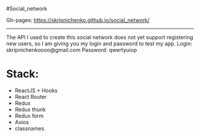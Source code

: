 #Social_network

Gh-pages: https://skripnichenko.github.io/social_network/
<hr>
 The API I used to create this social network does not yet support registering new users, so I am giving you my login and password to test my app.
 Login: skripnichenkoooo@gmail.com
 Password: qwertyuiop

# Stack:
<ul>
 <li>ReactJS + Hooks</li>
 <li>React Router</li>
 <li>Redux</li>
 <li>Redux thunk</li>
 <li>Redux form</li>
 <li>Axios</li>
 <li>classnames</li>
</ul>
